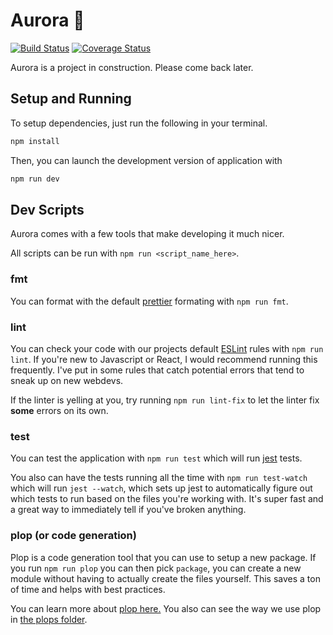 # Aurora 🌌
[![Build Status](https://travis-ci.org/tundra-code/aurora.svg?branch=master)](https://travis-ci.org/tundra-code/aurora)
[![Coverage Status](https://coveralls.io/repos/github/tundra-code/aurora/badge.svg)](https://coveralls.io/github/tundra-code/aurora)

Aurora is a project in construction. Please come back later.

## Setup and Running

To setup dependencies, just run the following in your terminal.
``` bash
npm install
```

Then, you can launch the development version of application with 
``` bash
npm run dev
```

## Dev Scripts

Aurora comes with a few tools that make developing it much nicer. 

All scripts can be run with `npm run <script_name_here>`.

### fmt
You can format with the default [prettier](https://github.com/prettier/prettier) formating with `npm run fmt`.

### lint
You can check your code with our projects default [ESLint](http://eslint.org/) rules with `npm run lint`. If you're new to Javascript or React, I would recommend running this frequently. I've put in some rules that catch potential errors that tend to sneak up on new webdevs.

If the linter is yelling at you, try running `npm run lint-fix` to let the linter fix **some** errors on its own. 

### test
You can test the application with `npm run test` which will run [jest](https://facebook.github.io/jest/) tests. 

You also can have the tests running all the time with `npm run test-watch` which will run `jest --watch`, which sets up jest to automatically figure out which tests to run based on the files you're working with. It's super fast and a great way to immediately tell if you've broken anything.

### plop (or code generation)
Plop is a code generation tool that you can use to setup a new package. If you run `npm run plop` you can then pick `package`, you can create a new module without having to actually create the files yourself. This saves a ton of time and helps with best practices. 

You can learn more about [plop here.](https://github.com/amwmedia/plop) You also can see the way we use plop in [the plops folder](https://github.com/tundra-code/aurora/tree/master/scripts/plops).
